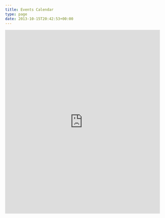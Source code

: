 ```yaml
---
title: Events Calendar
type: page
date: 2013-10-15T20:42:53+00:00
---
```

<!-- More info on Google Calendar embed parameters: https://support.google.com/calendar/thread/23205641/advanced-embed-option-descriptions?hl=en -->
<iframe src="https://calendar.google.com/calendar/embed?height=600&amp;wkst=1&amp;bgcolor=%23ffffff&amp;ctz=America%2FNew_York&amp;src=Y180ZjQ0MTIyZjg0Y2Q5OTljMDA0YTAwZDhjOTFlYjJlODUzZjI0MDQ5NWU4NTViYzhmNmY5ZWY3YjE2ZDNiMGNmQGdyb3VwLmNhbGVuZGFyLmdvb2dsZS5jb20&amp;src=Mmdlc2U1NHNoYzhudmZvZzFkMjhuYzY2Z2szZGJ0YjFAaW1wb3J0LmNhbGVuZGFyLmdvb2dsZS5jb20&amp;color=%23C0CA33&amp;color=%23000&amp;showTitle=%230&amp;showTz=%230" width="100%" height="600" frameborder="0" scrolling="no"></iframe>
